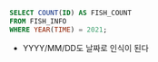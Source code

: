 ```sql
SELECT COUNT(ID) AS FISH_COUNT
FROM FISH_INFO
WHERE YEAR(TIME) = 2021;
```
- YYYY/MM/DD도 날짜로 인식이 된다